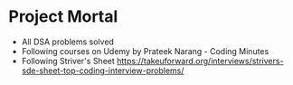 # Project Mortal
- All DSA problems solved
- Following courses on Udemy by Prateek Narang - Coding Minutes
- Following Striver's Sheet https://takeuforward.org/interviews/strivers-sde-sheet-top-coding-interview-problems/
